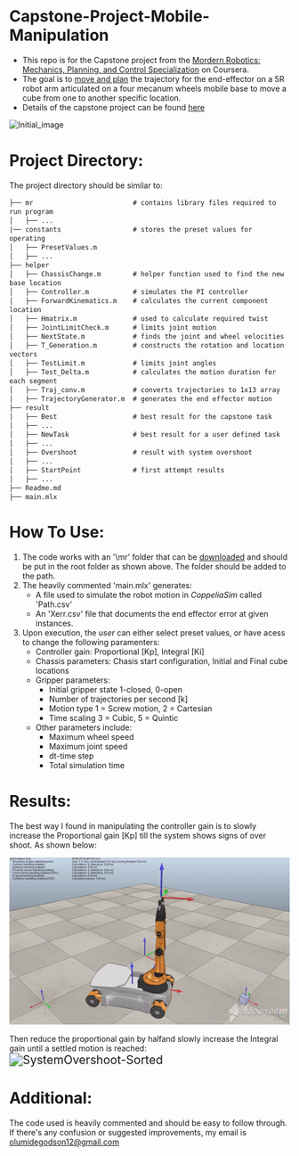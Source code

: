 # Capstone-Project-Mobile-Manipulation
* This repo is for the Capstone project from the [Mordern Robotics: Mechanics, Planning, and Control Specialization](https://www.coursera.org/specializations/modernrobotics) on Coursera.
* The goal is to [move and plan]() the trajectory for the end-effector on a 5R robot arm articulated on a four mecanum wheels mobile base to move a cube from one to another specific location.
* Details of the capstone project can be found [here](http://hades.mech.northwestern.edu/index.php/Mobile_Manipulation_Capstone)

![Initial_image](http://hades.mech.northwestern.edu/images/3/33/Yb-book.png)

# Project Directory:
The project directory should be similar to:
```
├── mr                         # contains library files required to run program
│   ├── ...
|── constants                  # stores the preset values for operating                   
│   ├── PresetValues.m
│   ├── ...
├── helper                     
│   ├── ChassisChange.m        # helper function used to find the new base location
│   ├── Controller.m           # simulates the PI controller   
│   ├── ForwardKinematics.m    # calculates the current component location
│   ├── Hmatrix.m              # used to calculate required twist
│   ├── JointLimitCheck.m      # limits joint motion
│   ├── NextState.m            # finds the joint and wheel velocities
│   ├── T_Generation.m         # constructs the rotation and location vectors 
│   ├── TestLimit.m            # limits joint angles
│   ├── Test_Delta.m           # calculates the motion duration for each segment
│   ├── Traj_conv.m            # converts trajectories to 1x13 array
│   ├── TrajectoryGenerator.m  # generates the end effector motion
├── result
│   ├── Best                   # best result for the capstone task
│   ├── ...
│   ├── NewTask                # best result for a user defined task
│   ├── ...
│   ├── Overshoot              # result with system overshoot
│   ├── ...
│   ├── StartPoint             # first attempt results
│   ├── ...
├── Readme.md
├── main.mlx
```

# How To Use:
1. The code works with an '\mr' folder that can be [downloaded](https://github.com/NxRLab/ModernRobotics) and should be put in the root folder as shown above. The folder should be added to the path.
2. The heavily commented 'main.mlx' generates:
	* A file used to simulate the robot motion in *CoppeliaSim* called 'Path.csv'
	* An 'Xerr.csv' file that documents the end effector error at given instances.
3. Upon execution, the *user* can either select preset values, or have acess to change the following paramenters:
	* Controller gain: Proportional [Kp], Integral [Ki]
	* Chassis parameters: Chasis start configuration, Initial and Final cube locations
	* Gripper parameters:
		* Initial gripper state 1-closed, 0-open
		* Number of trajectories per second [k]
		* Motion type 1 = Screw motion, 2 = Cartesian 
		* Time scaling 3 = Cubic, 5 = Quintic
	* Other parameters include:
		* Maximum wheel speed
		* Maximum joint speed
		* dt-time step
		* Total simulation time

# Results:
The best way I found in manipulating the controller gain is to slowly increase the Proportional gain [Kp] till the system shows signs of over shoot. As shown below:
<p align="center">
<img src="./result/Overshoot/Overshoot.gif" alt="SystemOvershoot" style="zoom: 150%;"/>
</p>
Then reduce the proportional gain by halfand slowly increase the Integral gain until a settled motion is reached:

<img src="./result/NewTask/Overshoot-Sorted.gif" alt="SystemOvershoot-Sorted" style="zoom: 150%;"/>

# Additional:
The code used is heavily commented and should be easy to follow through. If there's any confusion or suggested improvements, my email is olumidegodson12@gmail.com

